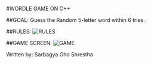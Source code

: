 #WORDLE GAME ON C++

##GOAL:
Guess the Random 5-letter word within 6 tries.

##RULES:
![RULES](https://raw.githubusercontent.com/69sarbu69/wordle.github.io/main/ss/rules.png)

##GAME SCREEN:
![GAME](https://raw.githubusercontent.com/69sarbu69/wordle.github.io/main/ss/2.png)



Written by: Sarbagya Gho Shrestha
